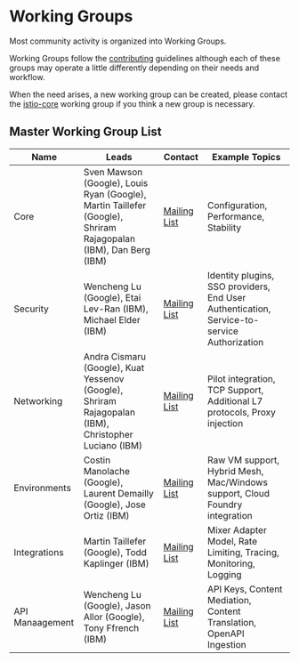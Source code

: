 # Working Groups

Most community activity is organized into Working Groups.

Working Groups follow the [contributing](CONTRIBUTING.md) guidelines although each of these groups may operate a little differently depending on their needs and workflow.

When the need arises, a new working group can be created, please contact the [istio-core](https://groups.google.com/forum/#!forum/istio-core) working group if you think a new group is necessary.

## Master Working Group List

| Name | Leads | Contact | Example Topics |
|------|-------|---------|----------|
| Core | Sven Mawson (Google), Louis Ryan (Google), Martin Taillefer (Google), Shriram Rajagopalan (IBM), Dan Berg (IBM) | [Mailing List](https://groups.google.com/forum/#!forum/istio-core) | Configuration, Performance, Stability |
| Security | Wencheng Lu (Google), Etai Lev-Ran (IBM), Michael Elder (IBM) | [Mailing List](https://groups.google.com/forum/#!forum/istio-security) | Identity plugins, SSO providers, End User Authentication, Service-to-service Authorization |
| Networking | Andra Cismaru (Google), Kuat Yessenov (Google), Shriram Rajagopalan (IBM), Christopher Luciano (IBM) | [Mailing List](https://groups.google.com/forum/#!forum/istio-networking) | Pilot integration, TCP Support, Additional L7 protocols, Proxy injection |
| Environments | Costin Manolache (Google), Laurent Demailly (Google), Jose Ortiz (IBM) | [Mailing List](https://groups.google.com/forum/#!forum/istio-environments) | Raw VM support, Hybrid Mesh, Mac/Windows support, Cloud Foundry integration |
| Integrations | Martin Taillefer (Google), Todd Kaplinger (IBM) | [Mailing List](https://groups.google.com/forum/#!forum/istio-integrations) | Mixer Adapter Model, Rate Limiting, Tracing, Monitoring, Logging |
| API Manaagement | Wencheng Lu (Google), Jason Allor (Google), Tony Ffrench (IBM) | [Mailing List](https://groups.google.com/forum/#!forum/istio-api-management) | API Keys, Content Mediation, Content Translation, OpenAPI Ingestion |
